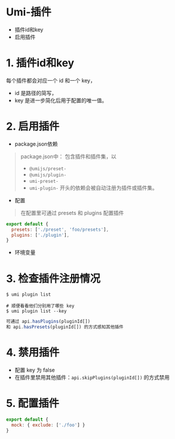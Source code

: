 # Umi-插件

* 插件id和key
* 启用插件




# 1. 插件id和key

每个插件都会对应一个 id 和一个 key，
* id 是路径的简写，
* key 是进一步简化后用于配置的唯一值。

# 2. 启用插件

* package.json依赖
>package.json中：
包含插件和插件集，以
>* `@umijs/preset-`
>* `@umijs/plugin-`
>* `umi-preset-`
>* `umi-plugin-` 
开头的依赖会被自动注册为插件或插件集。
* 配置
>在配置里可通过 presets 和 plugins 配置插件
```js
export default {
  presets: ['./preset', 'foo/presets'],
  plugins: ['./plugin'],
}
```
* 环境变量

# 3. 检查插件注册情况

```
$ umi plugin list

# 顺便看看他们分别用了哪些 key
$ umi plugin list --key
```

```js
可通过 api.hasPlugins(pluginId[]) 
和 api.hasPresets(pluginId[]) 的方式感知其他插件
```

# 4. 禁用插件

* 配置 key 为 false
* 在插件里禁用其他插件：`api.skipPlugins(pluginId[])` 的方式禁用

# 5. 配置插件

```js
export default {
  mock: { exclude: ['./foo'] }
}
```
